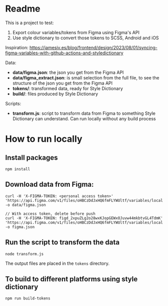 # Readme

This is a project to test:
1. Export colour variables/tokens from Figma using Figma's API
2. Use style dictionary to convert those tokens to SCSS, Android and iOS

Inspiration:
https://jamesiv.es/blog/frontend/design/2023/08/01/syncing-figma-variables-with-github-actions-and-styledictionary

Data:
- **data/figma.json**: the json you get from the Figma API
- **data/figma_extract.json**: is small selection from the full file, to see the structure of the json you get from the Figma API
- **tokens/**: transformed data, ready for Style Dictionary
- **build/**: files produced by Style Dictionary

Scripts:
- **transform.js**: script to transform data from Figma to something Style Dictionary can understand. Can run locally without any build process



# How to run locally

## Install packages
`npm install`

## Download data from Figma:
```
curl -H 'X-FIGMA-TOKEN: <personal access token>' 'https://api.figma.com/v1/files/oHBCzDdJxHQ6fmFLYWUltf/variables/local' -o data/figma.json

// With access token, delete before push
curl -H 'X-FIGMA-TOKEN: figd_2xpuZLg2o28wxKJopGEWxOJuvw44mkbtvGL4TdmK' 'https://api.figma.com/v1/files/oHBCzDdJxHQ6fmFLYWUltf/variables/local' -o figma.json

```

## Run the script to transform the data
```
node transform.js
```

The output files are placed in the `tokens` directory.

## To build to different platforms using style dictionary
```
npm run build-tokens
```
